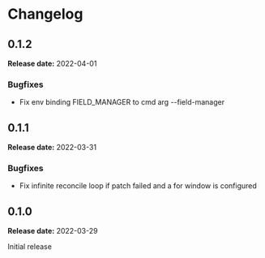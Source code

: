 # Changelog

## 0.1.2

**Release date:** 2022-04-01

### Bugfixes
* Fix env binding FIELD_MANAGER to cmd arg --field-manager


## 0.1.1

**Release date:** 2022-03-31

### Bugfixes
* Fix infinite reconcile loop if patch failed and a for window is configured


## 0.1.0

**Release date:** 2022-03-29

Initial release
